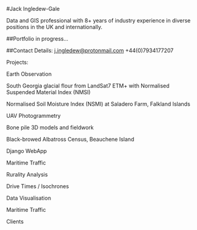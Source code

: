 #Jack Ingledew-Gale

Data and GIS professional with 8+ years of industry experience in diverse
positions in the UK and internationally.

##Portfolio in progress...

##Contact Details:
j.ingledew@protonmail.com
+44(0)7934177207


Projects:

Earth Observation

South Georgia glacial flour from LandSat7 ETM+ with Normalised Suspended Material Index (NMSI)

Normalised Soil Moisture Index (NSMI) at Saladero Farm, Falkland Islands


UAV Photogrammetry

Bone pile 3D models and fieldwork

Black-browed Albatross Census, Beauchene Island

Django WebApp

Maritime Traffic

Rurality Analysis

Drive Times / Isochrones

Data Visualisation

Maritime Traffic


Clients
